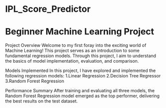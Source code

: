 # IPL_Score_Predictor

# Beginner Machine Learning Project

Project Overview
Welcome to my first foray into the exciting world of Machine Learning! This project serves as an introduction to some fundamental regression models. Through this project, I aim to understand the basics of model implementation, evaluation, and comparison.


Models Implemented
In this project, I have explored and implemented the following regression models:
1.Linear Regression
2.Decision Tree Regressor
3.Random Forest Regression


Performance Summary
After training and evaluating all three models, the Random Forest Regression model emerged as the top performer, delivering the best results on the test dataset.
